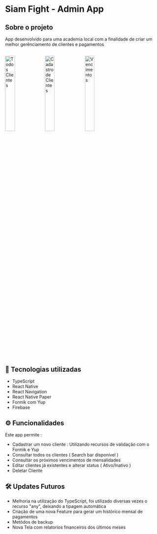 # Siam Fight - Admin App

## Sobre o projeto 
App desenvolvido para uma academia local com a finalidade de criar um melhor gerênciamento de clientes e pagamentos
##

<p >
  <img src="https://github.com/WesleyFerreira97/siamfight-admin-react-native/blob/main/ScreenShots/Screenshot%20(5).jpg?raw=true" width="25%" title="Todos Clientes">
  <img src="https://github.com/WesleyFerreira97/siamfight-admin-react-native/blob/main/ScreenShots/Screenshot%20(3).jpg" width="25%" title="Cadastro de Clientes">
  <img src="https://github.com/WesleyFerreira97/siamfight-admin-react-native/blob/main/ScreenShots/Screenshot%20(1).jpg" width="25%" alt="Vencimentos">
</p>

## 📲 Tecnologias utilizadas

- TypeScript
- React Native
- React Navigation
- React Native Paper 
- Formik com Yup 
- Firebase

## ⚙️ Funcionalidades 
Este app permite : 

- Cadastrar um novo cliente : Utilizando recursos de validação com o Formik e Yup
- Consultar todos os clientes ( Search bar disponível ) 
- Consultar os próximos vencimentos de mensalidades 
- Editar clientes já existentes e alterar status ( Ativo/Inativo )
- Deletar Cliente

## 🛠 Updates Futuros 
- Melhoria na utilização do TypeScript, foi utilizado diversas vezes o recurso "any", deixando a tipagem automática 
- Criação de uma nova Feature para gerar um histórico mensal de pagamentos 
- Metódos de backup
- Nova Tela com relatorios financeiros dos últimos meses
